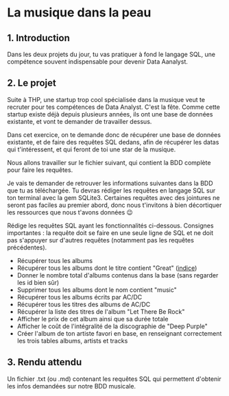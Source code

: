 # La musique dans la peau

## 1. Introduction
Dans les deux projets du jour, tu vas pratiquer à fond le langage SQL, une compétence souvent indispensable pour devenir Data Aanalyst.

## 2. Le projet
Suite à THP, une startup trop cool spécialisée dans la musique veut te recruter pour tes compétences de Data Analyst. C'est la fête. Comme cette startup existe déjà depuis plusieurs années, ils ont une base de données existante, et vont te demander de travailler dessus.

Dans cet exercice, on te demande donc de récupérer une base de données existante, et de faire des requêtes SQL dedans, afin de récupérer les datas qui t'intéressent, et qui feront de toi une star de la musique. 

Nous allons travailler sur le fichier suivant, qui contient la BDD complète pour faire les requêtes.

Je vais te demander de retrouver les informations suivantes dans la BDD que tu as téléchargée. Tu devras rédiger les requêtes en langage SQL sur ton terminal avec la gem SQLite3. Certaines requêtes avec des jointures ne seront pas faciles au premier abord, donc nous t'invitons à bien décortiquer les ressources que nous t'avons données 😉

Rédige les requêtes SQL ayant les fonctionnalités ci-dessous. Consignes importantes : la requête doit se faire en une seule ligne de SQL et ne doit pas s'appuyer sur d'autres requêtes (notamment pas les requêtes précédentes).

- Récupérer tous les albums
- Récupérer tous les albums dont le titre contient "Great" ([indice](https://www.w3schools.com/sql/sql_wildcards.asp))
- Donner le nombre total d'albums contenus dans la base (sans regarder les id bien sûr)
- Supprimer tous les albums dont le nom contient "music"
- Récupérer tous les albums écrits par AC/DC
- Récupérer tous les titres des albums de AC/DC
- Récupérer la liste des titres de l'album "Let There Be Rock"
- Afficher le prix de cet album ainsi que sa durée totale
- Afficher le coût de l'intégralité de la discographie de "Deep Purple"
- Créer l'album de ton artiste favori en base, en renseignant correctement les trois tables albums, artists et tracks

## 3. Rendu attendu
Un fichier .txt (ou .md) contenant les requêtes SQL qui permettent d'obtenir les infos demandées sur notre BDD musicale.
